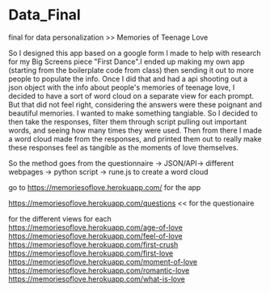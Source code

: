 # Data_Final
final for data personalization >> Memories of Teenage Love

So I designed this app based on a google form I made to help with research for my Big Screens piece "First Dance".I ended up making my own app (starting from the boilerplate code from class) then sending it out to more people to populate the info. Once I did that and had a api shooting out a json object with the info about people's memories of teenage love, I decided to have a sort of word cloud on a separate view for each prompt. But that did not feel right, considering the answers were these poignant and beautiful memories. I wanted to make something tangiable. So I decided to then take the responses, filter them through script pulling out important words, and seeing how many times they were used. Then from there I made a word cloud made from the responses, and printed them out to really make these responses feel as tangible as the moments of love themselves. 

So the method goes from the questionnaire -> JSON/API-> different webpages -> python script -> rune.js to create a word cloud

go to https://memoriesoflove.herokuapp.com/ for the app 


https://memoriesoflove.herokuapp.com/questions << for the questionaire 

for the different views for each 
https://memoriesoflove.herokuapp.com/age-of-love
https://memoriesoflove.herokuapp.com/feel-of-love
https://memoriesoflove.herokuapp.com/first-crush
https://memoriesoflove.herokuapp.com/first-love
https://memoriesoflove.herokuapp.com/moment-of-love
https://memoriesoflove.herokuapp.com/romantic-love
https://memoriesoflove.herokuapp.com/what-is-love

